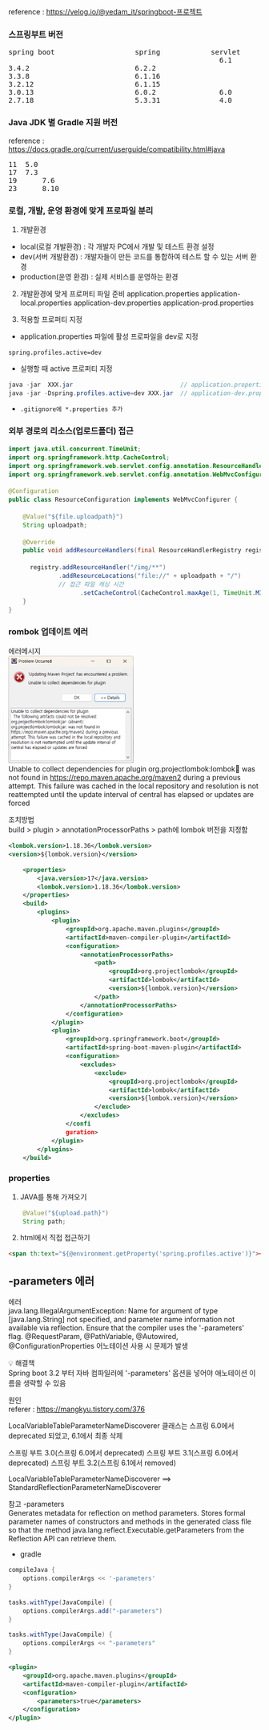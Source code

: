 
reference : https://velog.io/@yedam_it/springboot-프로젝트    

### 스프링부트 버전
<pre>
spring boot                   spring            servlet                   tomcat                java           
                                                  6.1                      11                    21    
3.4.2                         6.2.2               
3.3.8                         6.1.16               
3.2.12                        6.1.15              
3.0.13                        6.0.2               6.0                      10                    11 
2.7.18                        5.3.31              4.0                      9                     8	
</pre>

### Java JDK 별 Gradle 지원 버전
reference : https://docs.gradle.org/current/userguide/compatibility.html#java  
<pre>
11	5.0
17	7.3
19      7.6
23      8.10
</pre>

### 로컬, 개발, 운영 환경에 맞게 프로파일 분리

1. 개발환경
- local(로컬 개발환경) : 각 개발자 PC에서 개발 및 테스트 환경 설정
- dev(서버 개발환경) : 개발자들이 만든 코드를 통합하여 테스트 할 수 있는 서버 환경
- production(운영 환경) : 실제 서비스를 운영하는 환경

2. 개발환경에 맞게 프로퍼티 파일 준비
application.properties
application-local.properties
application-dev.properties
application-prod.properties

3. 적용할 프로퍼티 지정
- application.properties 파일에 활성 프로파일을 dev로 지정
```
spring.profiles.active=dev
```

- 실행할 때 active 프로퍼티 지정
```java
java -jar  XXX.jar                              // application.properties 적용됨
java -jar -Dspring.profiles.active=dev XXX.jar  // application-dev.properties 적용됨
```
- `.gitignore에 *.properties 추가`


### 외부 경로의 리소스(업로드폴더) 접근
```java
import java.util.concurrent.TimeUnit;
import org.springframework.http.CacheControl;
import org.springframework.web.servlet.config.annotation.ResourceHandlerRegistry;
import org.springframework.web.servlet.config.annotation.WebMvcConfigurer;

@Configuration
public class ResourceConfiguration implements WebMvcConfigurer {

	@Value("${file.uploadpath}")
	String uploadpath;
    
    @Override
    public void addResourceHandlers(final ResourceHandlerRegistry registry) {
	
      registry.addResourceHandler("/img/**")
              .addResourceLocations("file://" + uploadpath + "/")      
              // 접근 파일 캐싱 시간 
			        .setCacheControl(CacheControl.maxAge(1, TimeUnit.MINUTES));
    }
}
```


### rombok 업데이트 에러

에러메시지  
<img src="./images/springboot01.png" style="width:250px">  
Unable to collect dependencies for plugin
org.projectlombok:lombok:jar: was not found in https://repo.maven.apache.org/maven2 during a previous attempt. This failure was cached in the local repository and resolution is not reattempted until the update interval of central has elapsed or updates are forced

조치방법  
build > plugin > annotationProcessorPaths > path에 lombok 버전을 지정함

```xml
<lombok.version>1.18.36</lombok.version>
<version>${lombok.version}</version>
```

```xml
	<properties>
		<java.version>17</java.version>
		<lombok.version>1.18.36</lombok.version>
	</properties>
  	<build>
		<plugins>
			<plugin>
				<groupId>org.apache.maven.plugins</groupId>
				<artifactId>maven-compiler-plugin</artifactId>
				<configuration>
					<annotationProcessorPaths>
						<path>
							<groupId>org.projectlombok</groupId>
							<artifactId>lombok</artifactId>
							<version>${lombok.version}</version>
						</path>
					</annotationProcessorPaths>
				</configuration>
			</plugin>
			<plugin>
				<groupId>org.springframework.boot</groupId>
				<artifactId>spring-boot-maven-plugin</artifactId>
				<configuration>
					<excludes>
						<exclude>
							<groupId>org.projectlombok</groupId>
							<artifactId>lombok</artifactId>
							<version>${lombok.version}</version>
						</exclude>
					</excludes>
				</confi
				guration>
			</plugin>
		</plugins>
	</build>
```

### properties
1. JAVA를 통해 가져오기  

```java
	@Value("${upload.path}")
	String path;
```

2. html에서 직접 접근하기
```html
<span th:text="${@environment.getProperty('spring.profiles.active')}"></span>
```


## -parameters 에러
에러  
java.lang.IllegalArgumentException: Name for argument of type [java.lang.String] not specified, and parameter name information not available via reflection. Ensure that the compiler uses the '-parameters' flag.
@RequestParam, @PathVariable, @Autowired, @ConfigurationProperties 어노테이션 사용 시 문제가 발생

💡 해결책  
Spring boot 3.2 부터 자바 컴파일러에 '-parameters' 옵션을 넣어야 애노테이션 이름을 생략할 수 있음

원인    
referer : https://mangkyu.tistory.com/376  

LocalVariableTableParameterNameDiscoverer 클래스는 스프링 6.0에서 deprecated 되었고, 6.1에서 최종 삭제

스프링 부트 3.0(스프링 6.0에서 deprecated)
스프링 부트 3.1(스프링 6.0에서 deprecated)
스프링 부트 3.2(스프링 6.1에서 removed)

LocalVariableTableParameterNameDiscoverer  ==>  StandardReflectionParameterNameDiscoverer

참고
-parameters  
Generates metadata for reflection on method parameters. Stores formal parameter names of constructors and methods in the generated class file so that the method java.lang.reflect.Executable.getParameters from the Reflection API can retrieve them.

- gradle
```groovy
compileJava {	
	options.compilerArgs << '-parameters'
}
```

```groovy
tasks.withType(JavaCompile) {
    options.compilerArgs.add("-parameters")
}
```

```groovy
tasks.withType(JavaCompile) {
    options.compilerArgs << "-parameters"
}
```
```xml
<plugin>
    <groupId>org.apache.maven.plugins</groupId>
    <artifactId>maven-compiler-plugin</artifactId>
    <configuration>
        <parameters>true</parameters>
    </configuration>
</plugin>
```
